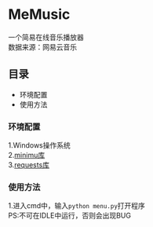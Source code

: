 MeMusic
=======
一个简易在线音乐播放器<br>
数据来源：网易云音乐

## 目录
* 环境配置
* 使用方法

### 环境配置
1.Windows操作系统<br>
2.[minimu库](https://github.com/nightttt7/minimu)<br>
3.[requests库](https://github.com/requests/requests)
### 使用方法
1.进入cmd中，输入`python menu.py`打开程序<br>
PS:不可在IDLE中运行，否则会出现BUG

